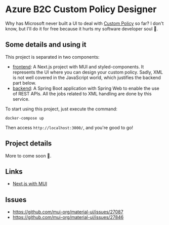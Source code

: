 # Azure B2C Custom Policy Designer

Why has Microsoft never built a UI to deal with [Custom Policy](https://docs.microsoft.com/en-us/azure/active-directory-b2c/custom-policy-overview) so far? I don't know, but I'll do it for free because it hurts my software developer soul 😬.

## Some details and using it

This project is separated in two components:

- [frontend](./frontend): A Next.js project with MUI and styled-components. It represents the UI where you can design your custom policy. Sadly, XML is not well covered in the JavaScript world, which justifies the backend part below.
- [backend](./backend): A Spring Boot application with Spring Web to enable the use of REST APIs. All the jobs related to XML handling are done by this service. 

To start using this project, just execute the command:

    docker-compose up

Then access `http://localhost:3000/`, and you're good to go!

## Project details

More to come soon 👀.

## Links

- [Next.js with MUI](https://github.com/mui-org/material-ui/tree/master/examples/nextjs)

## Issues

- https://github.com/mui-org/material-ui/issues/27087
- https://github.com/mui-org/material-ui/issues/27846
